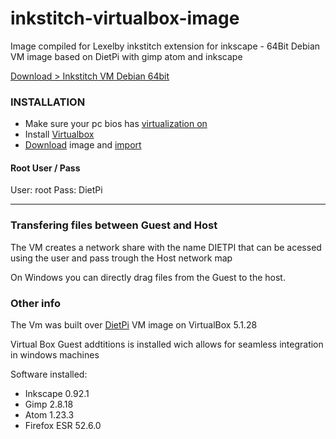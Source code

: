 # inkstitch-virtualbox-image
Image compiled for Lexelby inkstitch extension for inkscape - 64Bit Debian VM image based on DietPi with gimp atom and inkscape 

[Download > Inkstitch VM Debian 64bit](https://mega.nz/#F!NupgDY7a!aod3BMqECzMkJXvuXYAKkQ)

### INSTALLATION
- Make sure your pc bios has [virtualization on](https://www.youtube.com/watch?v=f8qYmpLzo60)
- Install [Virtualbox](https://www.virtualbox.org/)
- [Download](https://mega.nz/#F!NupgDY7a!aod3BMqECzMkJXvuXYAKkQ) image and [import](https://www.maketecheasier.com/import-export-ova-files-in-virtualbox/)

#### Root User / Pass
User: root
Pass: DietPi

----

### Transfering files between Guest and Host
The VM creates a network share with the name DIETPI that can be acessed using the user and pass trough the Host network map

On Windows you can directly drag files from the Guest to the host.


### Other info
The Vm was built over [DietPi](http://dietpi.com/phpbb/viewtopic.php?f=8&t=390) VM image on VirtualBox 5.1.28

Virtual Box Guest addtitions is installed wich allows for seamless integration in windows machines

Software installed:
- Inkscape 0.92.1
- Gimp 2.8.18
- Atom 1.23.3
- Firefox ESR 52.6.0
